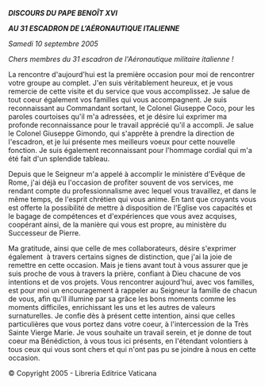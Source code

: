 ***DISCOURS DU PAPE BENOÎT XVI***

***AU 31 ESCADRON DE L’AÉRONAUTIQUE ITALIENNE***

*Samedi 10 septembre 2005*

*Chers membres du 31 escadron de l'Aéronautique militaire italienne !*

La rencontre d'aujourd'hui est la première occasion pour moi de rencontrer votre groupe au complet. J'en suis véritablement heureux, et je vous remercie de cette visite et du service que vous accomplissez. Je salue de tout coeur également vos familles qui vous accompagnent. Je suis reconnaissant au Commandant sortant, le Colonel Giuseppe Coco, pour les paroles courtoises qu'il m'a adressées, et je désire lui exprimer ma profonde reconnaissance pour le travail apprécié qu'il a accompli. Je salue le Colonel Giuseppe Gimondo, qui s'apprête à prendre la direction de l'escadron, et je lui présente mes meilleurs voeux pour cette nouvelle fonction. Je suis également reconnaissant pour l'hommage cordial qui m'a été fait d'un splendide tableau.

Depuis que le Seigneur m'a appelé à accomplir le ministère d'Evêque de Rome, j'ai déjà eu l'occasion de profiter souvent de vos services, me rendant compte du professionnalisme avec lequel vous travaillez, et dans le même temps, de l'esprit chrétien qui vous anime. En tant que croyants vous est offerte la possibilité de mettre à disposition de l'Eglise vos capacités et le bagage de compétences et d'expériences que vous avez acquises, coopérant ainsi, de la manière qui vous est propre, au ministère du Successeur de Pierre.

Ma gratitude, ainsi que celle de mes collaborateurs, désire s'exprimer également  à travers certains signes de distinction, que j'ai la joie de remettre en cette occasion. Mais je tiens avant tout à vous assurer que je suis proche de vous à travers la prière, confiant à Dieu chacune de vos intentions et de vos projets. Vous rencontrer aujourd'hui, avec vos familles, est pour moi un encouragement à rappeler au Seigneur la famille de chacun de vous, afin qu'Il illumine par sa grâce les bons moments comme les moments difficiles, enrichissant les uns et les autres de valeurs surnaturelles. Je confie dès à présent cette intention, ainsi que celles particulières que vous portez dans votre coeur, à l'intercession de la Très Sainte Vierge Marie. Je vous souhaite un travail serein, et je donne de tout coeur ma Bénédiction, à vous tous ici présents, en l'étendant volontiers à tous ceux qui vous sont chers et qui n'ont pas pu se joindre à nous en cette occasion.

© Copyright 2005 - Libreria Editrice Vaticana